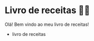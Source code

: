 # Livro de receitas :woman_cook:

Olá! Bem vindo ao meu livro de receitas!



- livro de receitas

  

